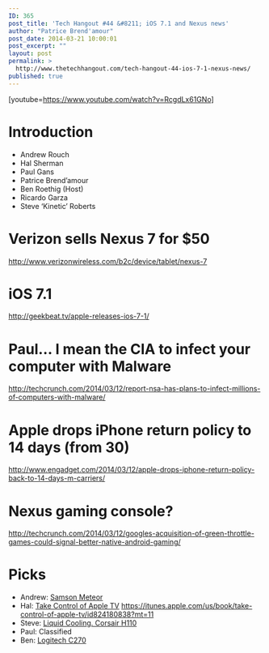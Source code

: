```yaml
---
ID: 365
post_title: 'Tech Hangout #44 &#8211; iOS 7.1 and Nexus news'
author: "Patrice Brend'amour"
post_date: 2014-03-21 10:00:01
post_excerpt: ""
layout: post
permalink: >
  http://www.thetechhangout.com/tech-hangout-44-ios-7-1-nexus-news/
published: true
---
```

[youtube=https://www.youtube.com/watch?v=RcgdLx61GNo]
<h1>Introduction</h1>

<ul>
<li>Andrew Rouch</li>
<li>Hal Sherman</li>
<li>Paul Gans</li>
<li>Patrice  Brend’amour</li>
<li>Ben Roethig (Host)</li>
<li>Ricardo Garza</li>
<li>Steve ‘Kinetic’ Roberts</li>
</ul>

<h1>Verizon sells Nexus 7 for $50</h1>

<p><a href="http://www.verizonwireless.com/b2c/device/tablet/nexus-7">http://www.verizonwireless.com/b2c/device/tablet/nexus-7</a></p>

<h1>iOS 7.1</h1>

<p><a href="http://geekbeat.tv/apple-releases-ios-7-1/">http://geekbeat.tv/apple-releases-ios-7-1/</a></p>

<h1>Paul… I mean the CIA to infect your computer with Malware</h1>

<p><a href="http://techcrunch.com/2014/03/12/report-nsa-has-plans-to-infect-millions-of-computers-with-malware/">http://techcrunch.com/2014/03/12/report-nsa-has-plans-to-infect-millions-of-computers-with-malware/</a></p>

<h1>Apple drops iPhone return policy to 14 days (from 30)</h1>

<p><a href="http://www.engadget.com/2014/03/12/apple-drops-iphone-return-policy-back-to-14-days-m-carriers/">http://www.engadget.com/2014/03/12/apple-drops-iphone-return-policy-back-to-14-days-m-carriers/</a></p>

<h1>Nexus gaming console?</h1>

<p><a href="http://techcrunch.com/2014/03/12/googles-acquisition-of-green-throttle-games-could-signal-better-native-android-gaming/">http://techcrunch.com/2014/03/12/googles-acquisition-of-green-throttle-games-could-signal-better-native-android-gaming/</a></p>

<h1>Picks</h1>

<ul>
<li>Andrew: <a href="http://www.samsontech.com/samson/products/microphones/usb-microphones/meteormic/">Samson Meteor</a></li>
<li>Hal: <a href="http://www.takecontrolbooks.com/apple-tv">Take Control of Apple TV</a>
<a href="https://itunes.apple.com/us/book/take-control-of-apple-tv/id824180838?mt=11">https://itunes.apple.com/us/book/take-control-of-apple-tv/id824180838?mt=11</a></li>
<li>Steve: <a href="http://www.corsair.com/en-us/hydro-series-h110-280mm-extreme-performance-liquid-cpu-cooler">Liquid Cooling. Corsair H110</a></li>
<li>Paul: Classified</li>
<li>Ben: <a href="http://www.amazon.com/Logitech-Webcam-Widescreen-Calling-Recording/dp/B004FHO5Y6/">Logitech C270</a></li>
</ul>